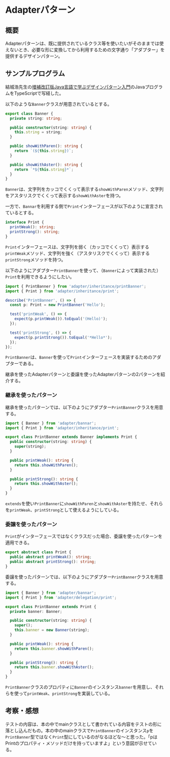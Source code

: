 # Adapterパターン

## 概要

Adapterパターンは、既に提供されているクラス等を使いたいがそのままでは使えないとき、必要な形に変換してから利用するための文字通り「アダプター」を提供するデザインパターン。

## サンプルプログラム

結城浩先生の[増補改訂版Java言語で学ぶデザインパターン入門](https://www.amazon.co.jp/%E5%A2%97%E8%A3%9C%E6%94%B9%E8%A8%82%E7%89%88Java%E8%A8%80%E8%AA%9E%E3%81%A7%E5%AD%A6%E3%81%B6%E3%83%87%E3%82%B6%E3%82%A4%E3%83%B3%E3%83%91%E3%82%BF%E3%83%BC%E3%83%B3%E5%85%A5%E9%96%80-%E7%B5%90%E5%9F%8E-%E6%B5%A9/dp/4797327030)のJavaプログラムをTypeScriptで写経した。

以下のような`Banner`クラスが用意されているとする。

```typescript
export class Banner {
  private string: string;

  public constructor(string: string) {
    this.string = string;
  }

  public showWithParen(): string {
    return `(${this.string})`;
  }

  public showWithAster(): string {
    return `*${this.string}*`;
  }
}
```

`Banner`は、文字列をカッコでくくって表示する`showWithParen`メソッド、文字列をアスタリスクでくくって表示する`showWithAster`を持つ。

一方で、`Bannar`を利用する側で`Print`インターフェースが以下のように宣言されているとする。

```typescript
interface Print {
  printWeak(): string;
  printStrong(): string;
}
```

`Print`インターフェースは、文字列を弱く（カッコでくくって）表示する`printWeak`メソッド、文字列を強く（アスタリスクでくくって）表示する`printStrong`メソッドを持つ。

以下のようにアダプター`PrintBanner`を使って、（`Banner`によって実装された）`Print`を利用できるようにしたい。

```typescript
import { PrintBanner } from 'adapter/inheritance/printBanner';
import { Print } from 'adapter/inheritance/print';

describe('PrintBanner', () => {
  const p: Print = new PrintBanner('Hello');

  test('printWeak', () => {
    expect(p.printWeak()).toEqual('(Hello)');
  });

  test('printStrong', () => {
    expect(p.printStrong()).toEqual('*Hello*');
  });
});
```

`PrintBanner`は、`Banner`を使って`Print`インターフェースを実装するためのアダプターである。

継承を使ったAdapterパターンと委譲を使ったAdapterパターンの2パターンを紹介する。

### 継承を使ったパターン

継承を使ったパターンでは、以下のようにアダプター`PrintBanner`クラスを用意する。

```typescript
import { Banner } from 'adapter/bannar';
import { Print } from 'adapter/inheritance/print';

export class PrintBanner extends Banner implements Print {
  public constructor(string: string) {
    super(string);
  }

  public printWeak(): string {
    return this.showWithParen();
  }

  public printStrong(): string {
    return this.showWithAster();
  }
}
```

`extends`を使い`PrintBanner`に`showWithParen`と`showWithAster`を持たせ、それらを`printWeak`、`printStrong`として使えるようにしている。

### 委譲を使ったパターン

`Print`がインターフェースではなくクラスだった場合、委譲を使ったパターンを適用できる。

```typescript
export abstract class Print {
  public abstract printWeak(): string;
  public abstract printStrong(): string;
}
```

委譲を使ったパターンでは、以下のようにアダプター`PrintBanner`クラスを用意する。

```typescript
import { Banner } from 'adapter/bannar';
import { Print } from 'adapter/delegation/print';

export class PrintBanner extends Print {
  private banner: Banner;

  public constructor(string: string) {
    super();
    this.banner = new Banner(string);
  }

  public printWeak(): string {
    return this.banner.showWithParen();
  }

  public printStrong(): string {
    return this.banner.showWithAster();
  }
}
```

`PrintBanner`クラスのプロパティに`Banner`のインスタンス`banner`を用意し、それらを使って`printWeak`、`printStrong`を実装している。

## 考察・感想

テストの内容は、本の中でmainクラスとして書かれている内容をテストの形に落とし込んだもの。本の中のmainクラスで`PrintBanner`のインスタンス`p`を`PrintBanner`型ではなく`Print`型にしているのがなるほどな〜と思った。「pはPrintのプロパティ・メソッドだけを持っていますよ」という意図が示せている。
